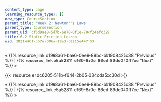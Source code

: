 ```yaml
---
content_type: page
learning_resource_types: []
ocw_type: CourseSection
parent_title: 'Week 2: Newton''s Laws'
parent_type: CourseSection
parent_uid: cf6d9ae8-5d7b-6e78-8f1e-70cf24afc329
title: 6.2 Static Friction Lesson
uid: 28214d6f-d57a-80ba-19e3-39215e447f53
---
```


« {{% resource_link d1968a61-bae6-0ee9-89bc-bb1908425c38 "Previous" %}} | {{% resource_link e5a52811-e169-8a0e-86ed-89dc040ff7ce "Next" %}} »

{{< resource e4dc6205-511b-f644-2b05-034cda5cc30d >}}

« {{% resource_link d1968a61-bae6-0ee9-89bc-bb1908425c38 "Previous" %}} | {{% resource_link e5a52811-e169-8a0e-86ed-89dc040ff7ce "Next" %}} »